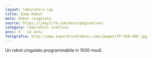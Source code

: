 ```yaml
---
layout: laboratori-lay
title: Zumo Robot
meta: Robot cingolato
source: https://jekyllrb.com/docs/pagination/
category: laboratori inattivi
anni: 5 - 14 anni
fotografia: http://www.superdroidrobots.com/images/TP-350-000.jpg
---
```

Un robot cingolato programmabile in 1000 modi.
